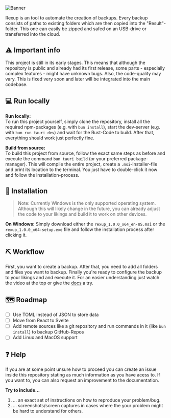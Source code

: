 
![Banner](https://github.com/user-attachments/assets/5b3fb681-9d0b-40a8-a4c2-b0f2e22a3eec)

Rexup is an tool to automate the creation of backups. Every backup consists of paths to existing folders which are then copied into the "Result"-folder. 
This one can easily be zipped and safed on an USB-drive or transferred into the cloud.

## ⚠️ Important info

This project is still in its early stages. This means that although the repository is public and already had its first release, some parts - especially complex features - might have unknown bugs. 
Also, the code-quality may vary. This is fixed very soon and later will be integrated into the main codebase.

## 💻 Run locally

**Run locally:** <br/>
To run this project yourself, simply clone the repository, install all the required npm-packages (e.g. with `bun install`), start the dev-server (e.g. with `bun run tauri dev`) and wait for the Rust-Code to build. 
After that, everything should work just perfectly fine.

**Build from source:** <br/>
To build this project from source, follow the exact same steps as before and execute the command `bun tauri build` (or your preferred package-manager). 
This will compile the entire project, create a `.msi`-installer-file and print its location to the terminal. You just have to double-click it now and follow the installation-process.   

## 📜 Installation

> Note: Currently Windows is the only supported operating system. Although this will likely change in the future, you can already adjust the code to your likings and build it to work on other devices. 

**On Windows:**
Simply download either the `rexup_1.0.0_x64_en-US.msi` or the `rexup_1.0.0_x64-setup.exe` file and follow the installation process after clicking it. 

## ⛏️ Workflow

First, you want to create a backup. After that, you need to add all folders and files you want to backup. Finally you're ready to configure the backup to your likings and and execute it. 
For an easier understanding just watch the video at the top or give the [docs](DOCS.md) a try.

## 🗺️ Roadmap

- [ ] Use TOML instead of JSON to store data
- [ ] Move from React to Svelte
- [ ] Add remote sources like a git repository and run commands in it (like `bun install`) to backup GitHub-Repos
- [ ] Add Linux and MacOS support

## ❓ Help

If you are at some point unsure how to proceed you can create an issue inside this repository stating as much information as you have acess to. If you want to, you can also request an improvement to the documentation.  

**Try to include...**
1. ... an exact set of instructions on how to reproduce your problem/bug.
2. ... screenshots/screen captures in cases where the your problem might be hard to understand for others. 
